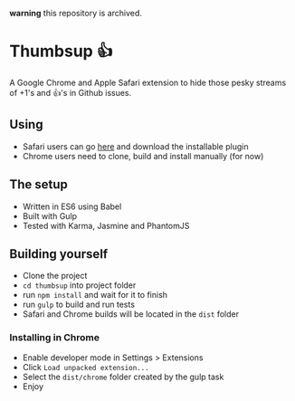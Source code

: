 **warning** this repository is archived.
# Thumbsup :+1:

A Google Chrome and Apple Safari extension to hide those pesky streams of +1's and :+1:'s in Github issues.

## Using
- Safari users can go [here](https://github.com/Tmw/Thumbsup/releases/tag/1.0) and download the installable plugin
- Chrome users need to clone, build and install manually (for now)

## The setup
- Written in ES6 using Babel
- Built with Gulp
- Tested with Karma, Jasmine and PhantomJS

## Building yourself
- Clone the project
- `cd thumbsup` into project folder
- run `npm install` and wait for it to finish
- run `gulp` to build and run tests
- Safari and Chrome builds will be located in the `dist` folder

### Installing in Chrome
- Enable developer mode in Settings > Extensions
- Click `Load unpacked extension...`
- Select the `dist/chrome` folder created by the gulp task
- Enjoy
